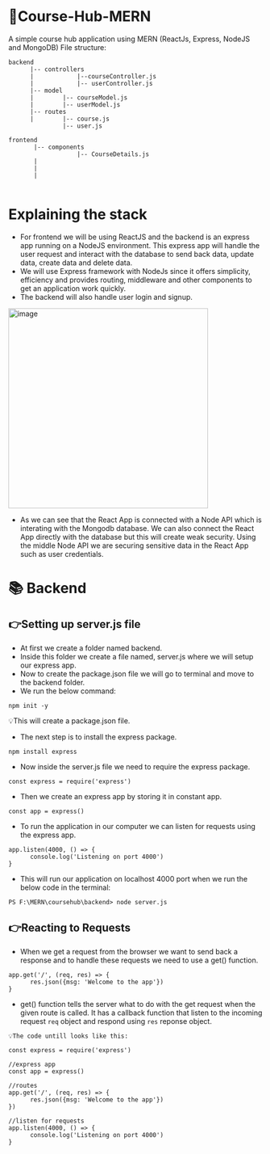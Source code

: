 # 🚀Course-Hub-MERN
A simple course hub application using MERN (ReactJs, Express, NodeJS and MongoDB)
File structure:
```
backend
      |-- controllers
      |            |--courseController.js
      |            |-- userController.js
      |-- model
      |        |-- courseModel.js
      |        |-- userModel.js
      |-- routes
      |        |-- course.js
               |-- user.js
               
frontend
       |-- components
                   |-- CourseDetails.js
       |
       |
       |
      
```  

# Explaining the stack
- For frontend we will be using ReactJS and the backend is an express app running on a NodeJS environment. This express app will handle the user request and interact with the database to send back data, update data, create data and delete data.
- We will use Express framework with NodeJs since it offers simplicity, efficiency and provides routing, middleware and other components to get an application work quickly. 
- The backend will also handle user login and signup.
<img width="396" alt="image" src="https://user-images.githubusercontent.com/66726759/204442129-1ebb205d-7583-45d9-8d65-4502f3d28b7c.png">

- As we can see that the React App is connected with a Node API which is interating with the Mongodb database. We can also connect the  React App directly with the database but this will create weak security. Using the middle Node API we are securing sensitive data in the React App such as user credentials. 


# 📚 Backend

## 👉Setting up server.js file
- At first we create a folder named backend. 
- Inside this folder we create a file named, server.js where we will setup our express app. 
- Now to create the package.json file we will go to terminal and move to the backend folder.
- We run the below command: 
```
npm init -y
```
💡This will create a package.json file.
- The next step is to install the express package.
```
npm install express
```
- Now inside the server.js file we need to require the express package. 
``` 
const express = require('express')
```
- Then we create an express app by storing it in constant app. 
```
const app = express()
```
- To run the application in our computer we can listen for requests using the express app. 
```
app.listen(4000, () => {
      console.log('Listening on port 4000')
}
```
- This will run our application on localhost 4000 port when we run the below code in the terminal: 
```
PS F:\MERN\coursehub\backend> node server.js
```
## 👉Reacting to Requests
- When we get a request from the browser we want to send back a response and to handle these requests we need to use a get() function. 
```
app.get('/', (req, res) => {
      res.json({msg: 'Welcome to the app'})
}
```
- get() function tells the server what to do with the get request when the given route is called. It has a callback function that listen to the incoming request ```req``` object and respond using ```res``` reponse object. 
```
💡The code untill looks like this: 

const express = require('express')

//express app
const app = express()

//routes
app.get('/', (req, res) => {
      res.json({msg: 'Welcome to the app'})
})

//listen for requests
app.listen(4000, () => {
      console.log('Listening on port 4000')
}
```



